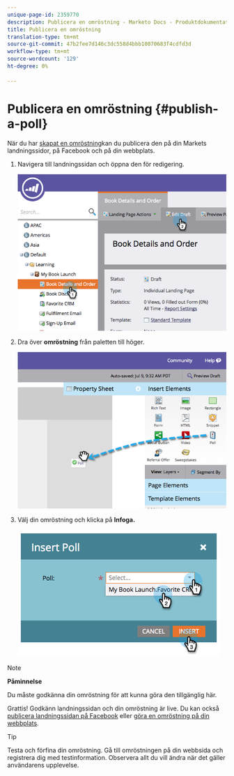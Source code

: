 ```yaml
---
unique-page-id: 2359770
description: Publicera en omröstning - Marketo Docs - Produktdokumentation
title: Publicera en omröstning
translation-type: tm+mt
source-git-commit: 47b2fee7d146c3dc558d4bbb10070683f4cdfd3d
workflow-type: tm+mt
source-wordcount: '129'
ht-degree: 0%

---
```



# Publicera en omröstning {#publish-a-poll}

När du har [skapat en omröstning](create-a-poll.md)kan du publicera den på din Markets landningssidor, på Facebook och på din webbplats.

1. Navigera till landningssidan och öppna den för redigering.

   ![](assets/image2014-9-19-10-3a45-3a23.png)

1. Dra över **omröstning** från paletten till höger.

   ![](assets/image2014-9-19-10-3a45-3a50.png)

1. Välj din omröstning och klicka på **Infoga.**

   ![](assets/image2014-9-19-10-3a45-3a58.png)

>[!NOTE]
>
>**Påminnelse**
>
>Du måste godkänna din omröstning för att kunna göra den tillgänglig här.

Grattis! Godkänn landningssidan och din omröstning är live. Du kan också [publicera landningssidan på Facebook](../../../../product-docs/demand-generation/facebook/publish-landing-pages-to-facebook.md) eller [göra en omröstning på din webbplats](../../../../product-docs/demand-generation/social/social-functions/deploy-social-on-your-website.md).

>[!TIP]
>
>Testa och förfina din omröstning. Gå till omröstningen på din webbsida och registrera dig med testinformation. Observera allt du vill ändra när det gäller användarens upplevelse.


